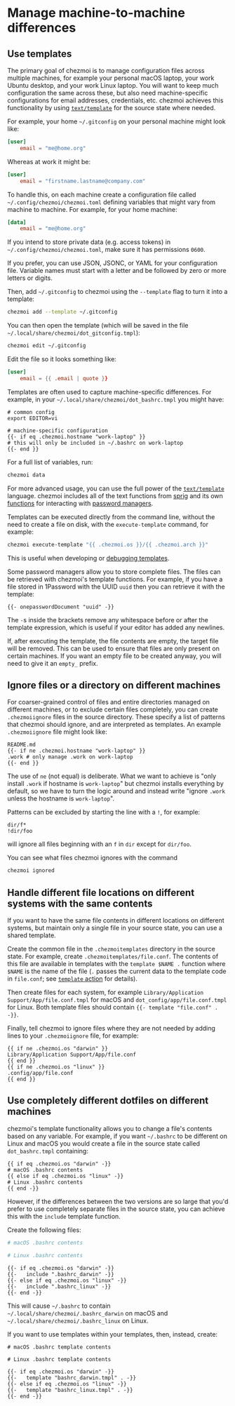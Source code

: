 # Manage machine-to-machine differences

## Use templates

The primary goal of chezmoi is to manage configuration files across multiple
machines, for example your personal macOS laptop, your work Ubuntu desktop, and
your work Linux laptop. You will want to keep much configuration the same
across these, but also need machine-specific configurations for email
addresses, credentials, etc. chezmoi achieves this functionality by using
[`text/template`][go-template] for the source state where needed.

For example, your home `~/.gitconfig` on your personal machine might look like:

```toml title="~/.gitconfig"
[user]
    email = "me@home.org"
```

Whereas at work it might be:

```toml title="~/.gitconfig"
[user]
    email = "firstname.lastname@company.com"
```

To handle this, on each machine create a configuration file called
`~/.config/chezmoi/chezmoi.toml` defining variables that might vary from
machine to machine. For example, for your home machine:

```toml title="~/.config/chezmoi/chezmoi.toml"
[data]
    email = "me@home.org"
```

If you intend to store private data (e.g. access tokens) in
`~/.config/chezmoi/chezmoi.toml`, make sure it has permissions `0600`.

If you prefer, you can use JSON, JSONC, or YAML for your configuration file.
Variable names must start with a letter and be followed by zero or more letters
or digits.

Then, add `~/.gitconfig` to chezmoi using the `--template` flag to turn it
into a template:

```sh
chezmoi add --template ~/.gitconfig
```

You can then open the template (which will be saved in the file
`~/.local/share/chezmoi/dot_gitconfig.tmpl`):

```sh
chezmoi edit ~/.gitconfig
```

Edit the file so it looks something like:

```toml title="~/.local/share/chezmoi/dot_gitconfig.tmpl"
[user]
    email = {{ .email | quote }}
```

Templates are often used to capture machine-specific differences. For example,
in your `~/.local/share/chezmoi/dot_bashrc.tmpl` you might have:

```text title="~/.local/share/chezmoi/dot_bashrc.tmpl"
# common config
export EDITOR=vi

# machine-specific configuration
{{- if eq .chezmoi.hostname "work-laptop" }}
# this will only be included in ~/.bashrc on work-laptop
{{- end }}
```

For a full list of variables, run:

```sh
chezmoi data
```

For more advanced usage, you can use the full power of the
[`text/template`][go-template] language. chezmoi includes all of the text
functions from [sprig][sprig] and its own [functions][functions] for interacting
with [password managers][passman].

Templates can be executed directly from the command line, without the need to
create a file on disk, with the `execute-template` command, for example:

```sh
chezmoi execute-template "{{ .chezmoi.os }}/{{ .chezmoi.arch }}"
```

This is useful when developing or [debugging templates][debugging].

Some password managers allow you to store complete files. The files can be
retrieved with chezmoi's template functions. For example, if you have a file
stored in 1Password with the UUID `uuid` then you can retrieve it with the
template:

```text
{{- onepasswordDocument "uuid" -}}
```

The `-`s inside the brackets remove any whitespace before or after the template
expression, which is useful if your editor has added any newlines.

If, after executing the template, the file contents are empty, the target file
will be removed. This can be used to ensure that files are only present on
certain machines. If you want an empty file to be created anyway, you will need
to give it an `empty_` prefix.

## Ignore files or a directory on different machines

For coarser-grained control of files and entire directories managed on
different machines, or to exclude certain files completely, you can create
`.chezmoiignore` files in the source directory. These specify a list of
patterns that chezmoi should ignore, and are interpreted as templates. An
example `.chezmoiignore` file might look like:

```text title="~/.local/share/chezmoi/.chezmoiignore"
README.md
{{- if ne .chezmoi.hostname "work-laptop" }}
.work # only manage .work on work-laptop
{{- end }}
```

The use of `ne` (not equal) is deliberate. What we want to achieve is "only
install `.work` if hostname is `work-laptop`" but chezmoi installs everything
by default, so we have to turn the logic around and instead write "ignore
`.work` unless the hostname is `work-laptop`".

Patterns can be excluded by starting the line with a `!`, for example:

```text title="~/.local/share/chezmoi/.chezmoiignore"
dir/f*
!dir/foo
```

will ignore all files beginning with an `f` in `dir` except for `dir/foo`.

You can see what files chezmoi ignores with the command

```sh
chezmoi ignored
```

## Handle different file locations on different systems with the same contents

If you want to have the same file contents in different locations on different
systems, but maintain only a single file in your source state, you can use a
shared template.

Create the common file in the `.chezmoitemplates` directory in the source state.
For example, create `.chezmoitemplates/file.conf`. The contents of this file are
available in templates with the `template $NAME .` function where `$NAME` is the
name of the file (`.` passes the current data to the template code in
`file.conf`; see [`template` action][go-template-actions] for details).

Then create files for each system, for example `Library/Application
Support/App/file.conf.tmpl` for macOS and `dot_config/app/file.conf.tmpl` for
Linux. Both template files should contain `{{- template "file.conf" . -}}`.

Finally, tell chezmoi to ignore files where they are not needed by adding lines
to your `.chezmoiignore` file, for example:

```text title="~/.local/share/chezmoi/.chezmoiignore"
{{ if ne .chezmoi.os "darwin" }}
Library/Application Support/App/file.conf
{{ end }}
{{ if ne .chezmoi.os "linux" }}
.config/app/file.conf
{{ end }}
```

## Use completely different dotfiles on different machines

chezmoi's template functionality allows you to change a file's contents based
on any variable. For example, if you want `~/.bashrc` to be different on Linux
and macOS you would create a file in the source state called `dot_bashrc.tmpl`
containing:

```text title="~/.local/share/chezmoi/dot_bashrc.tmpl"
{{ if eq .chezmoi.os "darwin" -}}
# macOS .bashrc contents
{{ else if eq .chezmoi.os "linux" -}}
# Linux .bashrc contents
{{ end -}}
```

However, if the differences between the two versions are so large that you'd
prefer to use completely separate files in the source state, you can achieve
this with the `include` template function.

Create the following files:

```bash title="~/.local/share/chezmoi/.bashrc_darwin"
# macOS .bashrc contents
```

```bash title="~/.local/share/chezmoi/.bashrc_linux"
# Linux .bashrc contents
```

```text title="~/.local/share/chezmoi/dot_bashrc.tmpl"
{{- if eq .chezmoi.os "darwin" -}}
{{-   include ".bashrc_darwin" -}}
{{- else if eq .chezmoi.os "linux" -}}
{{-   include ".bashrc_linux" -}}
{{- end -}}
```

This will cause `~/.bashrc` to contain `~/.local/share/chezmoi/.bashrc_darwin`
on macOS and `~/.local/share/chezmoi/.bashrc_linux` on Linux.

If you want to use templates within your templates, then, instead, create:

```text title="~/.local/share/chezmoi/.chezmoitemplates/bashrc_darwin.tmpl"
# macOS .bashrc template contents
```

```text title="~/.local/share/chezmoi/.chezmoitemplates/bashrc_linux.tmpl"
# Linux .bashrc template contents
```

```text title="~/.local/share/chezmoi/dot_bashrc.tmpl"
{{- if eq .chezmoi.os "darwin" -}}
{{-   template "bashrc_darwin.tmpl" . -}}
{{- else if eq .chezmoi.os "linux" -}}
{{-   template "bashrc_linux.tmpl" . -}}
{{- end -}}
```

[go-template]: https://pkg.go.dev/text/template
[sprig]: http://masterminds.github.io/sprig/
[functions]: /reference/templates/functions/index.md
[debugging]: /user-guide/templating.md#testing-templates
[go-template-actions]: https://pkg.go.dev/text/template#hdr-Actions
[passman]: /user-guide/password-managers/index.md
